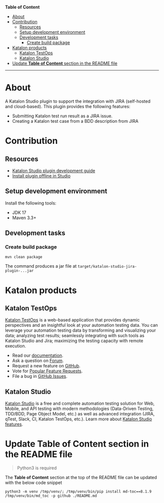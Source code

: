 **Table of Content**

<!--TOC-->

- [About](#about)
- [Contribution](#contribution)
  - [Resources](#resources)
  - [Setup development environment](#setup-development-environment)
  - [Development tasks](#development-tasks)
    - [Create build package](#create-build-package)
- [Katalon products](#katalon-products)
  - [Katalon TestOps](#katalon-testops)
  - [Katalon Studio](#katalon-studio)
- [Update **Table of Content** section in the README file](#update-table-of-content-section-in-the-readme-file)

<!--TOC-->

---

# About

A Katalon Studio plugin to support the integration with JIRA (self-hosted and cloud-based). This plugin provides the following features:

- Submitting Katalon test run result as a JIRA issue.
- Creating a Katalon test case from a BDD description from JIRA

# Contribution

## Resources

- [Katalon Studio plugin development guide](https://github.com/katalon-studio/katalon-studio-platform/blob/master/docs/tutorials/create-your-first-plugin.md)
- [Install plugin offline in Studio](https://docs.katalon.com/katalon-platform/plugins-and-add-ons/katalon-store/katalon-studio-plugins/installing-plugin-offline-in-katalon-studio#install-plugins-offline)

## Setup development environment

Install the following tools:

- JDK 17
- Maven 3.3+

## Development tasks

### Create build package

```shell script
mvn clean package
```

The command produces a jar file at `target/katalon-studio-jira-plugin-...jar`

# Katalon products

## Katalon TestOps

[Katalon TestOps](https://analytics.katalon.com) is a web-based application that provides dynamic perspectives and an insightful look at your automation testing data. You can leverage your automation testing data by transforming and visualizing your data; analyzing test results; seamlessly integrating with such tools as Katalon Studio and Jira; maximizing the testing capacity with remote execution.

* Read our [documentation](https://docs.katalon.com/katalon-analytics/docs/overview.html).
* Ask a question on [Forum](https://forum.katalon.com/categories/katalon-analytics).
* Request a new feature on [GitHub](CONTRIBUTING.md).
* Vote for [Popular Feature Requests](https://github.com/katalon-analytics/katalon-analytics/issues?q=is%3Aopen+is%3Aissue+label%3Afeature-request+sort%3Areactions-%2B1-desc).
* File a bug in [GitHub Issues](https://github.com/katalon-analytics/katalon-analytics/issues).

## Katalon Studio

[Katalon Studio](https://www.katalon.com) is a free and complete automation testing solution for Web, Mobile, and API testing with modern methodologies (Data-Driven Testing, TDD/BDD, Page Object Model, etc.) as well as advanced integration (JIRA, qTest, Slack, CI, Katalon TestOps, etc.). Learn more about [Katalon Studio features](https://www.katalon.com/features/).

# Update **Table of Content** section in the README file

> Python3 is required

The **Table of Content** section at the top of the README file can be updated with the below code snippet

```shell script
python3 -m venv /tmp/venv/; /tmp/venv/bin/pip install md-toc==8.1.9
/tmp/venv/bin/md_toc -p github ./README.md
```
